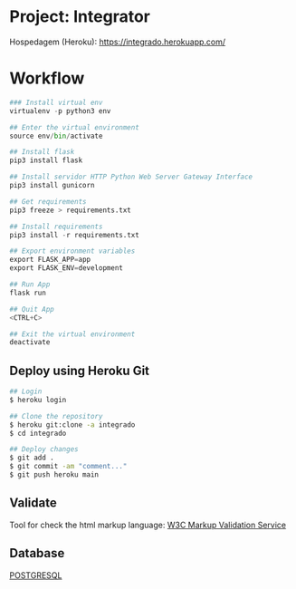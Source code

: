 # Project: Integrator

Hospedagem (Heroku): https://integrado.herokuapp.com/

# Workflow

```python
### Install virtual env
virtualenv -p python3 env

## Enter the virtual environment
source env/bin/activate

## Install flask
pip3 install flask

## Install servidor HTTP Python Web Server Gateway Interface
pip3 install gunicorn

## Get requirements
pip3 freeze > requirements.txt

## Install requirements
pip3 install -r requirements.txt

## Export environment variables
export FLASK_APP=app
export FLASK_ENV=development

## Run App
flask run

## Quit App
<CTRL+C>

## Exit the virtual environment
deactivate
```


## Deploy using Heroku Git

``` bash
## Login
$ heroku login

## Clone the repository
$ heroku git:clone -a integrado 
$ cd integrado

## Deploy changes
$ git add .
$ git commit -am "comment..."
$ git push heroku main
```

## Validate

Tool for check the html markup language: [W3C Markup Validation Service](https://validator.w3.org/)


## Database 

[POSTGRESQL](https://www.postgresqltutorial.com/postgresql-cheat-sheet/)

